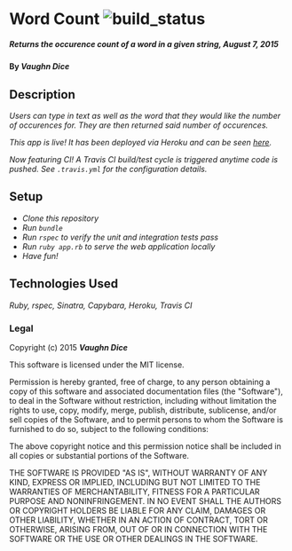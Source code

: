 # Word Count ![build_status](https://travis-ci.org/vdice/epicodus-word_count.svg?branch=travis)

##### _Returns the occurence count of a word in a given string, August 7, 2015_

#### By **_Vaughn Dice_**

## Description

_Users can type in text as well as the word that they would like the number of occurences for.  They are then returned said number of occurences._

_This app is live! It has been deployed via Heroku and can be seen  [here](https://epicodus-word-count.herokuapp.com/)._

_Now featuring CI! A Travis CI build/test cycle is triggered anytime code is pushed. See `.travis.yml` for the configuration details._

## Setup

* _Clone this repository_
* _Run `bundle`_
* _Run `rspec` to verify the unit and integration tests pass_
* _Run `ruby app.rb` to serve the web application locally_
* _Have fun!_

## Technologies Used

_Ruby, rspec, Sinatra, Capybara, Heroku, Travis CI_

### Legal

Copyright (c) 2015 **_Vaughn Dice_**

This software is licensed under the MIT license.

Permission is hereby granted, free of charge, to any person obtaining a copy
of this software and associated documentation files (the "Software"), to deal
in the Software without restriction, including without limitation the rights
to use, copy, modify, merge, publish, distribute, sublicense, and/or sell
copies of the Software, and to permit persons to whom the Software is
furnished to do so, subject to the following conditions:

The above copyright notice and this permission notice shall be included in
all copies or substantial portions of the Software.

THE SOFTWARE IS PROVIDED "AS IS", WITHOUT WARRANTY OF ANY KIND, EXPRESS OR
IMPLIED, INCLUDING BUT NOT LIMITED TO THE WARRANTIES OF MERCHANTABILITY,
FITNESS FOR A PARTICULAR PURPOSE AND NONINFRINGEMENT. IN NO EVENT SHALL THE
AUTHORS OR COPYRIGHT HOLDERS BE LIABLE FOR ANY CLAIM, DAMAGES OR OTHER
LIABILITY, WHETHER IN AN ACTION OF CONTRACT, TORT OR OTHERWISE, ARISING FROM,
OUT OF OR IN CONNECTION WITH THE SOFTWARE OR THE USE OR OTHER DEALINGS IN
THE SOFTWARE.
